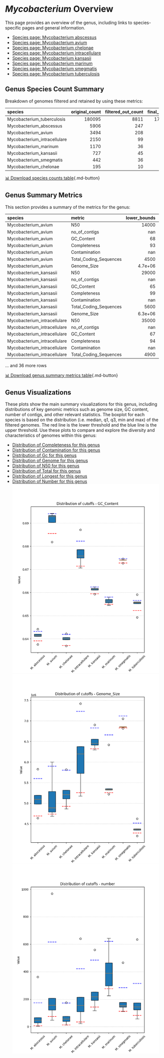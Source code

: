 # *Mycobacterium* Overview
This page provides an overview of the genus, including links to species-specific pages and general information.

- [Species page: Mycobacterium abscessus](Mycobacterium_abscessus/index.md)
- [Species page: Mycobacterium avium](Mycobacterium_avium/index.md)
- [Species page: Mycobacterium chelonae](Mycobacterium_chelonae/index.md)
- [Species page: Mycobacterium intracellulare](Mycobacterium_intracellulare/index.md)
- [Species page: Mycobacterium kansasii](Mycobacterium_kansasii/index.md)
- [Species page: Mycobacterium marinum](Mycobacterium_marinum/index.md)
- [Species page: Mycobacterium smegmatis](Mycobacterium_smegmatis/index.md)
- [Species page: Mycobacterium tuberculosis](Mycobacterium_tuberculosis/index.md)
## Genus Species Count Summary
Breakdown of genomes filtered and retained by using these metrics:

| species                      |   original_count |   filtered_out_count |   final_count |
|:-----------------------------|-----------------:|---------------------:|--------------:|
| Mycobacterium_tuberculosis   |           180095 |                 8811 |        171284 |
| Mycobacterium_abscessus      |             5906 |                  247 |          5659 |
| Mycobacterium_avium          |             3494 |                  208 |          3286 |
| Mycobacterium_intracellulare |             2150 |                   99 |          2051 |
| Mycobacterium_marinum        |             1170 |                   36 |          1134 |
| Mycobacterium_kansasii       |              727 |                   45 |           682 |
| Mycobacterium_smegmatis      |              442 |                   36 |           406 |
| Mycobacterium_chelonae       |              195 |                   10 |           185 |


[📊 Download species counts table](species_counts.csv){.md-button}
## Genus Summary Metrics
This section provides a summary of the metrics for the genus:

| species                      | metric                 |   lower_bounds |   upper_bounds |
|:-----------------------------|:-----------------------|---------------:|---------------:|
| Mycobacterium_avium          | N50                    |    14000       |      nan       |
| Mycobacterium_avium          | no_of_contigs          |      nan       |      620       |
| Mycobacterium_avium          | GC_Content             |       68       |       70       |
| Mycobacterium_avium          | Completeness           |       93       |      nan       |
| Mycobacterium_avium          | Contamination          |      nan       |        7       |
| Mycobacterium_avium          | Total_Coding_Sequences |     4500       |     5700       |
| Mycobacterium_avium          | Genome_Size            |        4.7e+06 |        5.9e+06 |
| Mycobacterium_kansasii       | N50                    |    29000       |      nan       |
| Mycobacterium_kansasii       | no_of_contigs          |      nan       |      490       |
| Mycobacterium_kansasii       | GC_Content             |       65       |       67       |
| Mycobacterium_kansasii       | Completeness           |       99       |      nan       |
| Mycobacterium_kansasii       | Contamination          |      nan       |        2       |
| Mycobacterium_kansasii       | Total_Coding_Sequences |     5600       |     6300       |
| Mycobacterium_kansasii       | Genome_Size            |        6.3e+06 |        6.9e+06 |
| Mycobacterium_intracellulare | N50                    |    35000       |      nan       |
| Mycobacterium_intracellulare | no_of_contigs          |      nan       |      430       |
| Mycobacterium_intracellulare | GC_Content             |       67       |       69       |
| Mycobacterium_intracellulare | Completeness           |       94       |      nan       |
| Mycobacterium_intracellulare | Contamination          |      nan       |       13       |
| Mycobacterium_intracellulare | Total_Coding_Sequences |     4900       |     7100       |

... and 36 more rows


[📊 Download genus summary metrics table](genus_summary_metrics.csv){.md-button}
## Genus Visualizations
These plots show the main summary visualizations for this genus, including distributions of key genomic metrics such as genome size, GC content, number of contigs, and other relevant statistics. The boxplot for each species is based on the distribution (i.e. median, q1, q3, min and max) of the filtered genomes. The red line is the lower threshold and the blue line is the upper threshold. Use these plots to compare and explore the diversity and characteristics of genomes within this genus:

- [Distribution of Completeness for this genus](Completeness_Specific_boxplot_0.png)
- [Distribution of Contamination for this genus](Contamination_boxplot_0.png)
- [Distribution of Gc for this genus](GC_Content_boxplot_0.png)
- [Distribution of Genome for this genus](Genome_Size_boxplot_0.png)
- [Distribution of N50 for this genus](N50_boxplot_0.png)
- [Distribution of Total for this genus](Total_Coding_Sequences_boxplot_0.png)
- [Distribution of Longest for this genus](longest_boxplot_0.png)
- [Distribution of Number for this genus](number_boxplot_0.png)
![Distribution of Gc](GC_Content_boxplot_0.png)
![Distribution of Genome](Genome_Size_boxplot_0.png)
![Distribution of Number](number_boxplot_0.png)
